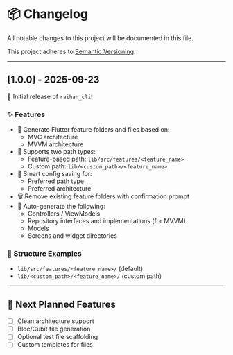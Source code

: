 # 📦 Changelog

All notable changes to this project will be documented in this file.

This project adheres to [Semantic Versioning](https://semver.org/).

---

## [1.0.0] - 2025-09-23

🎉 Initial release of `raihan_cli`!

### ✨ Features

- 🚀 Generate Flutter feature folders and files based on:
    - MVC architecture
    - MVVM architecture
- 📁 Supports two path types:
    - Feature-based path: `lib/src/features/<feature_name>`
    - Custom path: `lib/<custom_path>/<feature_name>`
- 🧠 Smart config saving for:
    - Preferred path type
    - Preferred architecture
- 🗑️ Remove existing feature folders with confirmation prompt
- 🧱 Auto-generate the following:
    - Controllers / ViewModels
    - Repository interfaces and implementations (for MVVM)
    - Models
    - Screens and widget directories

### 📂 Structure Examples

- `lib/src/features/<feature_name>/` (default)
- `lib/<custom_path>/<feature_name>/` (custom path)

---

## 🔮 Next Planned Features

- [ ] Clean architecture support
- [ ] Bloc/Cubit file generation
- [ ] Optional test file scaffolding
- [ ] Custom templates for files
